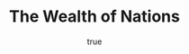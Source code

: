 ---
title: "The Wealth of Nations"
bookCover: "/assets/book-covers/the-wealth-of-nations.jpg"
slug: "the-wealth-of-nations"
bookAuthor: "Adam Smith"
rating: 10
done: false
tags: []
summary: false
detailesNotes: false
amazonLink: ""
author:
  name: Rico Trebeljahr
  picture: "/assets/blog/profile.jpeg"
---